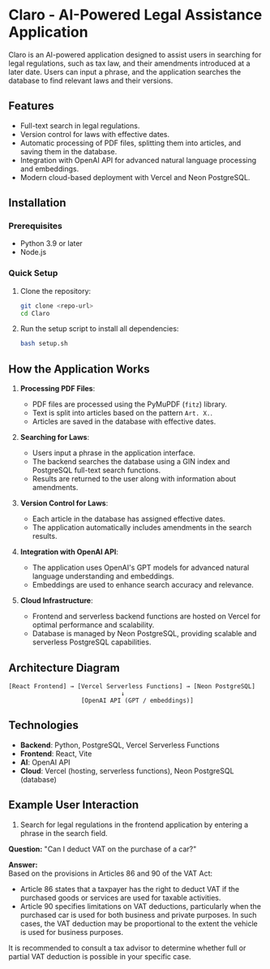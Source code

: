 # Claro - AI-Powered Legal Assistance Application

Claro is an AI-powered application designed to assist users in searching for legal regulations, such as tax law, and their amendments introduced at a later date. Users can input a phrase, and the application searches the database to find relevant laws and their versions.

## Features

- Full-text search in legal regulations.
- Version control for laws with effective dates.
- Automatic processing of PDF files, splitting them into articles, and saving them in the database.
- Integration with OpenAI API for advanced natural language processing and embeddings.
- Modern cloud-based deployment with Vercel and Neon PostgreSQL.

## Installation

### Prerequisites

- Python 3.9 or later
- Node.js

### Quick Setup

1. Clone the repository:

   ```bash
   git clone <repo-url>
   cd Claro
   ```

2. Run the setup script to install all dependencies:
   ```bash
   bash setup.sh
   ```

## How the Application Works

1. **Processing PDF Files**:

   - PDF files are processed using the PyMuPDF (`fitz`) library.
   - Text is split into articles based on the pattern `Art. X.`.
   - Articles are saved in the database with effective dates.

2. **Searching for Laws**:

   - Users input a phrase in the application interface.
   - The backend searches the database using a GIN index and PostgreSQL full-text search functions.
   - Results are returned to the user along with information about amendments.

3. **Version Control for Laws**:

   - Each article in the database has assigned effective dates.
   - The application automatically includes amendments in the search results.

4. **Integration with OpenAI API**:

   - The application uses OpenAI's GPT models for advanced natural language understanding and embeddings.
   - Embeddings are used to enhance search accuracy and relevance.

5. **Cloud Infrastructure**:
   - Frontend and serverless backend functions are hosted on Vercel for optimal performance and scalability.
   - Database is managed by Neon PostgreSQL, providing scalable and serverless PostgreSQL capabilities.

## Architecture Diagram

```
[React Frontend] → [Vercel Serverless Functions] → [Neon PostgreSQL]
                               ↓
                    [OpenAI API (GPT / embeddings)]
```

## Technologies

- **Backend**: Python, PostgreSQL, Vercel Serverless Functions
- **Frontend**: React, Vite
- **AI**: OpenAI API
- **Cloud**: Vercel (hosting, serverless functions), Neon PostgreSQL (database)

## Example User Interaction

1. Search for legal regulations in the frontend application by entering a phrase in the search field.

**Question:** "Can I deduct VAT on the purchase of a car?"

**Answer:**  
Based on the provisions in Articles 86 and 90 of the VAT Act:

- Article 86 states that a taxpayer has the right to deduct VAT if the purchased goods or services are used for taxable activities.
- Article 90 specifies limitations on VAT deductions, particularly when the purchased car is used for both business and private purposes. In such cases, the VAT deduction may be proportional to the extent the vehicle is used for business purposes.

It is recommended to consult a tax advisor to determine whether full or partial VAT deduction is possible in your specific case.
